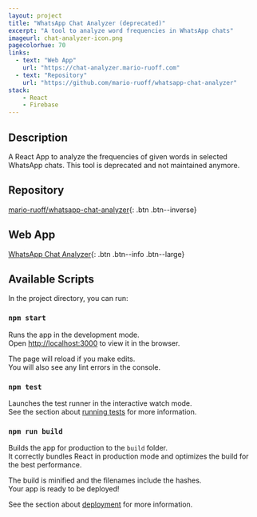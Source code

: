 ```yaml
---
layout: project
title: "WhatsApp Chat Analyzer (deprecated)"
excerpt: "A tool to analyze word frequencies in WhatsApp chats"
imageurl: chat-analyzer-icon.png
pagecolorhue: 70
links:
  - text: "Web App"
    url: "https://chat-analyzer.mario-ruoff.com"
  - text: "Repository"
    url: "https://github.com/mario-ruoff/whatsapp-chat-analyzer"
stack:
    - React
    - Firebase
---
```


## Description
A React App to analyze the frequencies of given words in selected WhatsApp chats. This tool is deprecated and not maintained anymore.

## Repository
[mario-ruoff/whatsapp-chat-analyzer](https://github.com/mario-ruoff/whatsapp-chat-analyzer){: .btn .btn--inverse}

## Web App
[WhatsApp Chat Analyzer](https://chat-analyzer.mario-ruoff.com){: .btn .btn--info .btn--large}

## Available Scripts

In the project directory, you can run:

### `npm start`

Runs the app in the development mode.<br />
Open [http://localhost:3000](http://localhost:3000) to view it in the browser.

The page will reload if you make edits.<br />
You will also see any lint errors in the console.

### `npm test`

Launches the test runner in the interactive watch mode.<br />
See the section about [running tests](https://facebook.github.io/create-react-app/docs/running-tests) for more information.

### `npm run build`

Builds the app for production to the `build` folder.<br />
It correctly bundles React in production mode and optimizes the build for the best performance.

The build is minified and the filenames include the hashes.<br />
Your app is ready to be deployed!

See the section about [deployment](https://facebook.github.io/create-react-app/docs/deployment) for more information.
